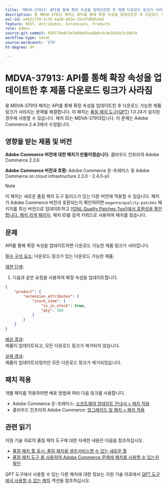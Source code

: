 ```yaml
---
title: 'MDVA-37913: API를 통해 확장 속성을 업데이트한 후 제품 다운로드 링크가 사라짐'
description: 용 MDVA-37913 패치는 API를 통해 확장 속성을 업데이트한 후 다운로드 가능한 제품 링크가 사라지는 문제를 해결합니다. 이 패치는 [Quality Patches Tool (QPT)](/help/announcements/adobe-commerce-announcements/magento-quality-patches-released-new-tool-to-self-serve-quality-patches.md) 1.0.24가 설치된 경우 사용할 수 있습니다. 패치 ID는 MDVA-37913입니다. 이 문제는 Adobe Commerce 2.4.3에서 수정됩니다.
exl-id: e4b2cf59-5c35-4a28-a63e-15cd7d0d5a5d
feature: REST, Attributes, Extensions, Products
role: Admin
source-git-commit: 958179e0f3efe08e65ea8b0c4c4e1015e3c5bb76
workflow-type: tm+mt
source-wordcount: '379'
ht-degree: 0%

---
```


# MDVA-37913: API를 통해 확장 속성을 업데이트한 후 제품 다운로드 링크가 사라짐

용 MDVA-37913 패치는 API를 통해 확장 속성을 업데이트한 후 다운로드 가능한 제품 링크가 사라지는 문제를 해결합니다. 이 패치는 [품질 패치 도구(QPT)](/help/announcements/adobe-commerce-announcements/magento-quality-patches-released-new-tool-to-self-serve-quality-patches.md) 1.0.24가 설치된 경우에 사용할 수 있습니다. 패치 ID는 MDVA-37913입니다. 이 문제는 Adobe Commerce 2.4.3에서 수정됩니다.


## 영향을 받는 제품 및 버전

**Adobe Commerce 버전에 대한 패치가 만들어졌습니다.**
클라우드 인프라의 Adobe Commerce 2.3.6

**Adobe Commerce 버전과 호환:**
Adobe Commerce 온-프레미스 및 Adobe Commerce on cloud infrastructure 2.3.0 - 2.4.0-p1
>[!NOTE]
>
>이 패치는 새로운 품질 패치 도구 릴리스가 있는 다른 버전에 적용할 수 있습니다. 패치가 Adobe Commerce 버전과 호환되는지 확인하려면 `magento/quality-patches` 패키지를 최신 버전으로 업데이트하고 [[!DNL Quality Patches Tool]에서 호환성을 확인합니다. 패치 검색 페이지](https://devdocs.magento.com/quality-patches/tool.html#patch-grid). 패치 ID를 검색 키워드로 사용하여 패치를 찾습니다.


## 문제

API를 통해 확장 속성을 업데이트하면 다운로드 가능한 제품 링크가 사라집니다.

<u>필수 구성 요소</u>:
다운로드 링크가 있는 다운로드 가능한 제품.

<u>재현 단계</u>:

1. 다음과 같은 요청을 사용하여 확장 속성을 업데이트합니다.

```JSON
{
    "product": {
        "extension_attributes": {
            "stock_item": {
                "is_in_stock": true,
                "qty": 100
            }
        }
    }
}
```

<u>예상 결과</u>:<br>
제품이 업데이트되고, 모든 다운로드 링크가 제거되지 않습니다.

<u>실제 결과</u>:<br>
제품이 업데이트되었지만 모든 다운로드 링크가 제거되었습니다.


## 패치 적용

개별 패치를 적용하려면 배포 방법에 따라 다음 링크를 사용합니다.

* Adobe Commerce 온-프레미스: [소프트웨어 업데이트 안내서 > 패치 적용](https://devdocs.magento.com/guides/v2.4/comp-mgr/patching/mqp.html)
* 클라우드 인프라의 Adobe Commerce: [업그레이드 및 패치 > 패치 적용](https://devdocs.magento.com/cloud/project/project-patch.html)

## 관련 읽기

지원 기술 자료의 품질 패치 도구에 대한 자세한 내용은 다음을 참조하십시오.

* [품질 패치 툴 출시: 품질 패치를 셀프서비스할 수 있는 새로운 툴](/help/announcements/adobe-commerce-announcements/magento-quality-patches-released-new-tool-to-self-serve-quality-patches.md)
* [품질 패치 도구 를 사용하여 Adobe Commerce 문제에 패치를 사용할 수 있는지 확인](/help/support-tools/patches-available-in-qpt-tool/check-patch-for-magento-issue-with-magento-quality-patches.md)

QPT 도구에서 사용할 수 있는 다른 패치에 대한 정보는 지원 기술 자료에서 [QPT 도구에서 사용할 수 있는 패치](https://support.magento.com/hc/en-us/sections/360010506631-Patches-available-in-QPT-tool-) 섹션을 참조하십시오.
